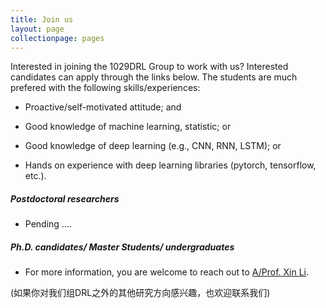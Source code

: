 ```yaml
---
title: Join us
layout: page
collectionpage: pages
---
```

Interested in joining the 1029DRL Group to work with us? Interested candidates can apply through the links below.
The students are much prefered with the following skills/experiences:  

- Proactive/self-motivated attitude; and

- Good knowledge of machine learning, statistic; or 

- Good knowledge of deep learning (e.g., CNN, RNN, LSTM); or

- Hands on experience with deep learning libraries (pytorch, tensorflow, etc.).

##### Postdoctoral researchers
- Pending ....

##### Ph.D. candidates/ Master Students/ undergraduates 

- For more information, you are welcome to reach out to [A/Prof. Xin Li](http://cs.bit.edu.cn/szdw/jsml/js/lixin/index.htm).

(如果你对我们组DRL之外的其他研究方向感兴趣，也欢迎联系我们)

<!--- ##### Current Master's and undergraduates at BIT
- We are glad that you are interested in research, although sadly we have a limited number of spots for Master's and undergraduate researchers. You are welcome to reach out to [A/Prof. Xin Li](http://cs.bit.edu.cn/szdw/jsml/js/lixin/index.htm) and ask about opportunities. 
##### Visitors, research assistants, and summer interns
- Unfortunately, the lab does not offer positions for research assistants or summer interns. We also cannot host visiting researchers. --->
